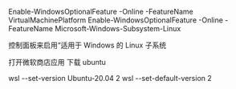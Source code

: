 Enable-WindowsOptionalFeature -Online -FeatureName VirtualMachinePlatform
Enable-WindowsOptionalFeature -Online -FeatureName Microsoft-Windows-Subsystem-Linux

控制面板来启用“适用于 Windows 的 Linux 子系统

打开微软商店应用 下载 ubuntu

wsl --set-version Ubuntu-20.04 2
wsl --set-default-version 2